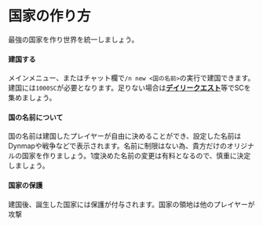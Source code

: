 # 国家の作り方
最強の国家を作り世界を統一しましょう。

#### 建国する  

メインメニュー、またはチャット欄で```/n new <国の名前>```の実行で建国できます。建国には```1000SC```が必要となります。足りない場合は[**デイリークエスト**](/guide/dailyquest)等でSCを集めましょう。

#### 国の名前について  

国の名前は建国したプレイヤーが自由に決めることができ、設定した名前はDynmapや戦争などで表示されます。名前に制限はない為、貴方だけのオリジナルの国家を作りましょう。1度決めた名前の変更は有料となるので、慎重に決定しましょう。

#### 国家の保護

建国後、誕生した国家には保護が付与されます。国家の領地は他のプレイヤーが攻撃
